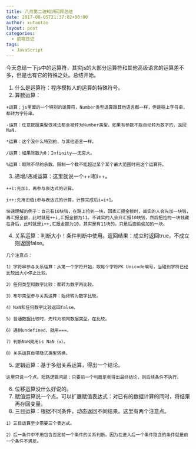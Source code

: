 ```yaml
---
title: 八月第二波知识回顾总结
date: 2017-08-05T21:37:02+00:00
author: xutaotao
layout: post
categories:
  - 前端日记
tags:
  - JavaScript
---
```

今天总结一下js中的运算符，其实js的大部分运算符和其他高级语言的运算差不多，但是也有它的特殊之处。总结开始。

  1. 什么是运算符：程序模拟人的运算的特殊符号。
  2. 算数运算：
  
    +运算：js里面的一个特别的运算符，Number类型运算跟其他语言都一样，但是碰上字符串，都转为字符串。
  
    -运算：任意数据类型做减法都会被转为Number类型，如果有参数不能自动转为数字的，返回NaN.
  
    *运算：这个没什么特别的，与其他语言一样。
  
    /运算：如果除数为0：Infinity——无穷大。
  
    %运算：取除不尽的余数。限制一个数不能超过某个某个最大范围时用这个运算符。
  3. 递增/递减运算：这里就说一个++i和i++。
  
    ++i:先加1，再参与表达式的计算。
  
    i++:先用旧值i参与表达式的计算，计算完成后i=i+1。
  
    快速理解的例子：自己有10块钱，在路上捡到一块，回家汇报金额时，诚实的人会先加一块钱，再汇报金额，此时就是++i,汇报金额为11。不诚实的人会只汇报10块钱，然后把捡的一块钱藏在身后，此时就是i++,汇报金额为10，其实是有11块的，只是后面偷偷加的一块。
  4. 关系运算：判断大小！条件判断中使用。返回结果：成立时返回true，不成立则返回false。
  
    几个注意点：
  
    1）字符串参与关系运算：从第一个字符开始，取每个字符PK Unicode编号，当碰到字符已经比较出大小停止比较。
  
    2）任何类型和数字比较：都转为数字再比较。
  
    3）布尔类型参与关系运算：始终转为数字比较。
  
    4）NaN和任何数字比较返回false。
  
    5）普通数据比较时，先转为相同数据类型，在比较。
  
    6）遇到undefined，就用===。
  
    7）判断NaN就用is NaN（x）。
  
    8）关系运算自带隐式类型转换。
  5. 逻辑运算：基于多组关系运算，得出一个结论。
  
    这里只说一个点。短路逻辑问题：只要前一个判断足矣得出最终结论，则后续条件不执行。
  6. 位移运算没什么好说的。
  7. 赋值运算说一个点。可以扩展赋值表达式：对已有的数据计算的同时，将结果再存回变量。
  8. 三目运算：根据不同条件，动态返回不同结果。这里有两个注意点。
  
    1）三目运算至少需要三个表达式。
  
    2）后一条件中不用包含否定前一个条件的关系判断。因为在进入后一个条件隐含的条件就是前一个条件不满足。